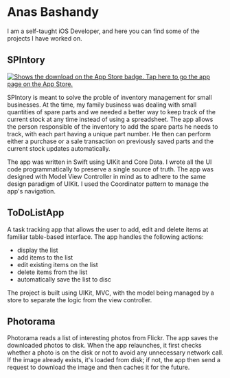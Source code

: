 # Anas Bashandy
I am a self-taught iOS Developer, and here you can find some of the projects I have worked on.

## SPIntory

<a href="https://apps.apple.com/eg/app/spintory/id1543602143">
<picture>
  <source media="preferes-colors-scheme:light" srcset="https://github.com/bashmoanas/portfolio/assets/34455425/d1f3db05-d905-4e36-804a-f7ea3e8b2452">
  <source media="preferes-colors-scheme:dark" srcset="[https://github.com/bashmoanas/portfolio/assets/34455425/d1f3db05-d905-4e36-804a-f7ea3e8b2452](https://github.com/bashmoanas/portfolio/assets/34455425/9399122d-1d72-4848-ac7c-cac3dba6f750)">
  <img alt="Shows the download on the App Store badge. Tap here to go the app page on the App Store." src="https://github.com/bashmoanas/portfolio/assets/34455425/9399122d-1d72-4848-ac7c-cac3dba6f750">
</picture>
</a>

SPIntory is meant to solve the proble of inventory management for small businesses. At the time, my family business was dealing with small quantities of spare parts and we needed a better way to keep track of the current stock at any time instead of using a spreadsheet. The app allows the person responsible of the inventory to add the spare parts he needs to track, with each part having a unique part number. He then can perform either a purchase or a sale transaction on previously saved parts and the current stock updates automatically.

The app was written in Swift using UIKit and Core Data. I wrote all the UI code programmatically to preserve a single source of truth. The app was designed with Model View Controller in mind as to adhere to the same design paradigm of UIKit. I used the Coordinator pattern to manage the app's navigation.


## ToDoListApp

A task tracking app that allows the user to add, edit and delete items at familiar table-based interface. The app handles the following actions:
- display the list
- add items to the list
- edit existing items on the list
- delete items from the list
- automatically save the list to disc

The project is built using UIKit, MVC, with the model being managed by a store to separate the logic from the view controller. 

## Photorama

Photorama reads a list of interesting photos from Flickr. The app saves the downloaded photos to disk. When the app relaunches, it first checks whether a photo is on the disk or not to avoid any unnecessary network call. If the image already exists, it's loaded from disk; if not, the app then send a request to download the image and then caches it for the future.

